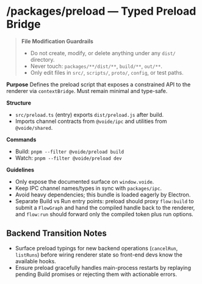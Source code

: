 # /packages/preload — Typed Preload Bridge
> **File Modification Guardrails**
> - Do not create, modify, or delete anything under any `dist/` directory.
> - Never touch: `packages/**/dist/**`, `build/**`, `out/**`.
> - Only edit files in `src/`, `scripts/`, `proto/`, `config`, or test paths.


**Purpose**
Defines the preload script that exposes a constrained API to the renderer via
`contextBridge`. Must remain minimal and type-safe.

**Structure**
- `src/preload.ts` (entry) exports `dist/preload.js` after build.
- Imports channel contracts from `@voide/ipc` and utilities from `@voide/shared`.

**Commands**
- Build: `pnpm --filter @voide/preload build`
- Watch: `pnpm --filter @voide/preload dev`

**Guidelines**
- Only expose the documented surface on `window.voide`.
- Keep IPC channel names/types in sync with `packages/ipc`.
- Avoid heavy dependencies; this bundle is loaded eagerly by Electron.
- Separate Build vs Run entry points: preload should proxy `flow:build` to submit
  a `FlowGraph` and hand the compiled handle back to the renderer, and `flow:run`
  should forward only the compiled token plus run options.

## Backend Transition Notes

- Surface preload typings for new backend operations (`cancelRun`, `listRuns`) before wiring renderer state so front-end devs know the available hooks.
- Ensure preload gracefully handles main-process restarts by replaying pending Build promises or rejecting them with actionable errors.
